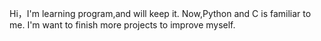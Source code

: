 Hi，I'm learning program,and will keep it.
Now,Python and C is familiar to me.
I'm want to finish more projects to improve myself.


